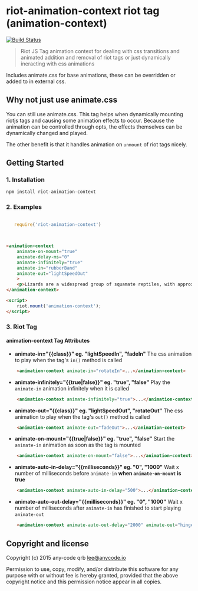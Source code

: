 # riot-animation-context riot tag (animation-context)

[![Build Status](https://travis-ci.org/any-code/riot-animation-context.svg?branch=master)](https://travis-ci.org/any-code/riot-animation-context)

> Riot JS Tag animation context for dealing with css transitions and animated addition and removal of riot tags or just dynamically ineracting with css animations

Includes animate.css for base animations, these can be overridden or added to in external css.

## Why not just use animate.css

You can still use animate.css. This tag helps when dynamically mounting riotjs tags and causing some animation effects to occur. Because
the animation can be controlled through opts, the effects themselves can be dynamically changed and played. 

The other benefit is that it handles animation on `unmount` of riot tags nicely.

## Getting Started

### 1. Installation

``` bash
npm install riot-animation-context
```

### 2. Examples

``` javascript
   
   require('riot-animation-context')
   
```

``` html

<animation-context
    animate-on-mount="true" 
    animate-delay-ms="0" 
    animate-infinitely="true" 
    animate-in="rubberBand" 
    animate-out="lightSpeedOut"
    >
    <p>Lizards are a widespread group of squamate reptiles, with approximately over 6,000 species ranging across all continents except Antarctica.</p>
</animation-context>

<script>
    riot.mount('animation-context');
</script>
```

### 3. Riot Tag

#### animation-context Tag Attributes

- **animate-in="{{class}}" eg. "lightSpeedIn", "fadeIn"**
The css animation to play when the tag's `in()` method is called
```html
    <animation-context animate-in="rotateIn">...</animation-context>
```

- **animate-infinitely="{{true|false}}" eg. "true", "false"**
Play the `animate-in` animation infinitely when it is called
```html
    <animation-context animate-infinitely="true">...</animation-context>
```

- **animate-out="{{class}}" eg. "lightSpeedOut", "rotateOut"**
The css animation to play when the tag's `out()` method is called
```html
    <animation-context animate-out="fadeOut">...</animation-context>
```

- **animate-on-mount="{{true|false}}" eg. "true", "false"**
Start the `animate-in` animation as soon as the tag is mounted 
```html
    <animation-context animate-on-mount="false">...</animation-context>
```

- **animate-auto-in-delay="{{milliseconds}}" eg. "0", "1000"**
Wait x number of milliseconds before `animate-in` **when `animate-on-mount` is true**
```html
    <animation-context animate-auto-in-delay="500">...</animation-context>
```

- **animate-auto-out-delay="{{milliseconds}}" eg. "0", "1000"**
Wait x number of milliseconds after `animate-in` has finished to start playing `animate-out`
```html
    <animation-context animate-auto-out-delay="2000" animate-out="hinge">...</animation-context>
```

## Copyright and license
Copyright (c) 2015 any-code qrb <lee@anycode.io>

Permission to use, copy, modify, and/or distribute this software for any
purpose with or without fee is hereby granted, provided that the above
copyright notice and this permission notice appear in all copies.
